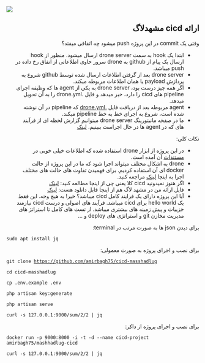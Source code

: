 <a href="https://drone.sys-admin.ir/amirbagh75/cicd-masshadlug"><img src="https://drone.sys-admin.ir/api/badges/amirbagh75/cicd-masshadlug/status.svg" /></a>

<div dir='auto'>
<h2> ارائه cicd مشهدلاگ </h1>
</div>

<div dir='auto'>

وقتی یک commit در این پروژه push میشود چه اتفاقی میفتد؟

- ابتدا یک hook به سمت drone server ارسال میشود. منظور از hook ارسال یک پیام از  github به drone سرور حاوی اطلاعاتی از اتفاق رخ داده در push میباشد.
- drone server بعد از گرفتن اطلاعات ارسال شده توسط github شروع به پردازش payload یا همان اطلاعات مربوطه میکند.
- اگر همه چیز درست بود،‌ drone server به یکی از agent ها که وظیفه اجرای pipeline های cicd را دارد، خبر میدهد و فایل .drone.yml را به آن تحویل میدهد.
- agent مربوطه بعد از دریافت فایل [ .drone.yml](https://github.com/amirbagh75/cicd-masshadlug/blob/master/.drone.yml) که pipeline در آن نوشته شده است، شروع به اجرای خط به خط pipeline میکند.
- ما در صفحه مانیتورینگ drone server میتوانیم گزارش لحظه ای از فرآیند های که در agent ها در حال اجراست ببینیم. [لینک](https://drone.sys-admin.ir/amirbagh75/cicd-masshadlug
)

نکات کلی:
- در این پروژه از ابزار drone استفاده شده که اطلاعات خیلی خوبی در [مستندات](https://docs.drone.io) آن آمده است.
- drone به اشکال مختلف میتواند اجرا شود که ما در این پروژه از حالت docker ای آن استفاده کردیم. برای فهمیدن تفاوت های حالت های مختلف اجرا به اینجا [لینک](https://docs.drone.io/configure/pipeline/overview) مراجعه کنید.
- اگر هنوز نمیدونید cicd  کلا یعنی چی از اینجا مطالعه کنید: [لینک](https://dzone.com/articles/learn-how-to-setup-a-cicd-pipeline-from-scratch)
- فایل ارائه من در مشهد لاگ هم از اینجا قابل دانلود هست: [لینک](https://github.com/amirbagh75/cicd-masshadlug/blob/master/mashhadlug-cicd.pdf)
- آيا این پروژه دارای یک فرایند کامل cicd میباشد؟ خیر! به هیچ وجه. این فقط یک hello world برای cicd میباشد. فرآیند های اصولی و درست cicd نیازمند جزییات و پیش زمینه های بیشتری میباشد. از تست های کامل تا استراتژ های مدیریت مخازن git و استراتژی های deploy و ...

برای دیدن json ها به صورت مرتب در terminal:

<div dir='ltr'>

<code>sudo apt install jq</code>

</div>

برای نصب و اجرای پروژه به صورت معمولی:
<div dir='ltr'>

<code>git clone https://github.com/amirbagh75/cicd-masshadlug</code>

<code>cd cicd-masshadlug</code>

<code>cp .env.example .env</code>

<code>php artisan key:generate</code>

<code>php artisan serve</code>

<code>curl -s 127.0.0.1:9000/sum/2/2 | jq</code>

</div>

برای نصب و اجرای پروژه از داکر:
<div dir='ltr'>

<code>docker run -p 9000:8000 -i -t -d --name cicd-project amirbagh75/mashhadlug-cicd</code>

<code>curl -s 127.0.0.1:9000/sum/2/2 | jq</code>

</div>

</div>
